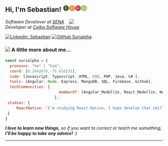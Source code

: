 <h2> Hi, I'm Sebastian! <img src="https://github.com/Surialpha/Surialpha/blob/master/assets/mean-stack-2.png" width="80"></h2>
<img align='right' src="https://media.giphy.com/media/2zeji2UedvZzvIZ45N/giphy.gif" width="300">
<p><em>Software Develover at <a href="http://senasofia.com/">SENA</a>
</br>Developer at <a href="https://www.ceiba.com.co/">Ceiba Software House</a> 
</em></p>

[![Linkedin: Sebastian](https://img.shields.io/badge/-Sebastian-blue?style=flat-square&logo=Linkedin&logoColor=white&link=https://www.linkedin.com/in/surialpha/)](https://www.linkedin.com/in/surialpha/)
[![GitHub Surialpha](https://img.shields.io/github/followers/Surialpha?label=follow&style=social)](https://github.com/Surialpha)


### <img src="https://media.giphy.com/media/JUBC36F4c0qY4WOjWU/giphy.gif" width="100"> A little more about me...  

```javascript
const surialpha = {
  pronouns: "he" | "him",
  coord: [6.2442876,-75.616231],
  code: [Javascript, Typescript, HTML, CSS, PHP, Java, C# ],
  tools: [Angular, Node, Express, MongoDB, SQL, Firebase, Github],
  techCommunities: {
                        memberOf: [Angular_Medellín, React_Medellín, NodeCo, MedellínJS]
                      },
 studies: {
     ReactNative: "I'm studying React-Native, I hope develop that skill by next year!",
 }
}
```
 <em><b>I love to learn new things,</b> so if you want to correct or teach me something, <b>I'll be happy to take any advice!</b> :)</em>

---
